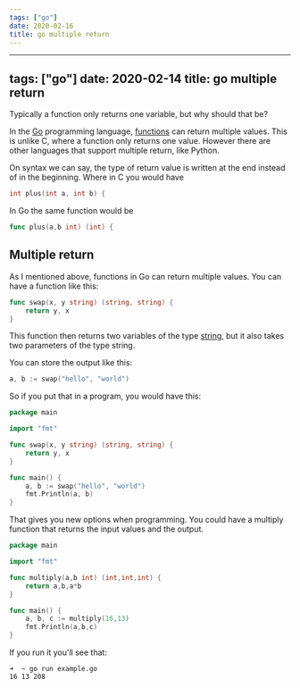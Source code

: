 ```yaml
---
tags: ["go"]
date: 2020-02-16
title: go multiple return
---
```

---
tags: ["go"]
date: 2020-02-14
title: go multiple return
---
Typically a function only returns one variable, but why should that be?

In the <a href="https://golang.org/">Go</a> programming language, <a href="https://golangr.com/methods/">functions</a> can return multiple values. This is unlike C, where a function only returns one value. However there are other languages that support multiple return, like Python.

On syntax we can say, the type of return value is written at the end instead of in the beginning. Where in C you would have

```c
int plus(int a, int b) {
```

In Go the same function would be

```go
func plus(a,b int) (int) {
```

## Multiple return

As I mentioned above, functions in Go can return multiple values.
You can have a function like this:

```go
func swap(x, y string) (string, string) {
	return y, x
}
```

This function then returns two variables of the type <a href="https://golangr.com/strings/">string</a>, but it also takes two parameters of the type string.

You can store the output like this:


```go
a, b := swap("hello", "world")
```

So if you put that in a program, you would have this:

```go
package main

import "fmt"

func swap(x, y string) (string, string) {
	return y, x
}

func main() {
	a, b := swap("hello", "world")
	fmt.Println(a, b)
}
```

That gives you new options when programming. You could have a multiply function that returns the input values and the output.

```go
package main

import "fmt"

func multiply(a,b int) (int,int,int) {
    return a,b,a*b
}

func main() {
    a, b, c := multiply(16,13)
    fmt.Println(a,b,c)
}
```

If you run it you'll see that:

```
➜  ~ go run example.go
16 13 208
```
